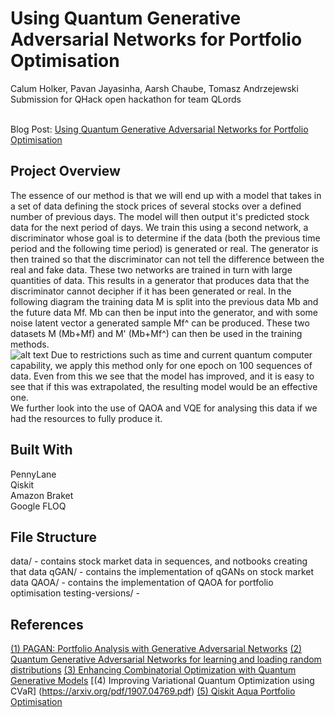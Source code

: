 # Using Quantum Generative Adversarial Networks for Portfolio Optimisation
Calum Holker, Pavan Jayasinha, Aarsh Chaube, Tomasz Andrzejewski <br>
Submission for QHack open hackathon for team QLords <br><br>

Blog Post: [Using Quantum Generative Adversarial Networks for Portfolio Optimisation](https://calumholker.medium.com/using-quantum-generative-adversarial-networks-for-portfolio-analysis-f8c56ac68fd2)

## Project Overview
The essence of our method is that we will end up with a model that takes in a set of data defining the stock prices of several stocks over a defined number of previous days. The model will then output it's predicted stock data for the next period of days. We train this using a second network, a discriminator whose goal is to determine if the data (both the previous time period and the following time period) is generated or real. The generator is then trained so that the discriminator can not tell the difference between the real and fake data. These two networks are trained in turn with large quantities of data. This results in a generator that produces data that the discriminator cannot decipher if it has been generated or real. In the following diagram the training data M is split into the previous data Mb and the future data Mf. Mb can then be input into the generator, and with some noise latent vector a generated sample Mf^ can be produced. These two datasets M (Mb+Mf) and M' (Mb+Mf^) can then be used in the training methods. <br>
![alt text](https://github.com/calumholker/quantum-portfolio-optimisation/blob/master/qGAN/images/gans.png "GAN")
Due to restrictions such as time and current quantum computer capability, we apply this method only for one epoch on 100 sequences of data. Even from this we see that the model has improved, and it is easy to see that if this was extrapolated, the resulting model would be an effective one. <br>
We further look into the use of QAOA and VQE for analysing this data if we had the resources to fully produce it.

## Built With
PennyLane <br>
Qiskit <br>
Amazon Braket <br>
Google FLOQ <br>

## File Structure
data/ - contains stock market data in sequences, and notbooks creating that data
qGAN/ - contains the implementation of qGANs on stock market data
QAOA/ - contains the implementation of QAOA for portfolio optimisation
testing-versions/ - 

## References
[(1) PAGAN: Portfolio Analysis with Generative Adversarial Networks](https://arxiv.org/pdf/1909.10578.pdf)
[(2) Quantum Generative Adversarial Networks for learning and loading random distributions](https://www.nature.com/articles/s41534-019-0223-2.pdf)
[(3) Enhancing Combinatorial Optimization with Quantum Generative Models](https://www.zapatacomputing.com/wp-content/uploads/2020/12/2101.06250.pdf)
[(4) Improving Variational Quantum Optimization using CVaR] (https://arxiv.org/pdf/1907.04769.pdf)
[(5) Qiskit Aqua Portfolio Optimisation](https://qiskit.org/documentation/tutorials/finance/01_portfolio_optimization.html)
